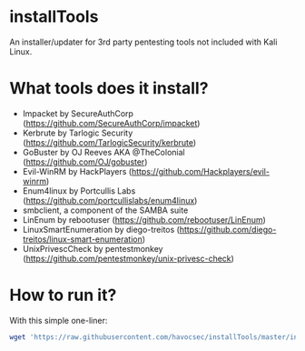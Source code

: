 # installTools
 An installer/updater for 3rd party pentesting tools not included with Kali Linux.

# What tools does it install?
- Impacket by SecureAuthCorp (https://github.com/SecureAuthCorp/impacket)
- Kerbrute by Tarlogic Security (https://github.com/TarlogicSecurity/kerbrute)
- GoBuster by OJ Reeves AKA @TheColonial (https://github.com/OJ/gobuster)
- Evil-WinRM by HackPlayers (https://github.com/Hackplayers/evil-winrm)
- Enum4linux by Portcullis Labs (https://github.com/portcullislabs/enum4linux)
- smbclient, a component of the SAMBA suite
- LinEnum by rebootuser (https://github.com/rebootuser/LinEnum)
- LinuxSmartEnumeration by diego-treitos (https://github.com/diego-treitos/linux-smart-enumeration)
- UnixPrivescCheck by pentestmonkey (https://github.com/pentestmonkey/unix-privesc-check)

# How to run it?
With this simple one-liner:
```sh
wget 'https://raw.githubusercontent.com/havocsec/installTools/master/installTools.sh' ; chmod +x ./installTools.sh ; ./installTools.sh
```
